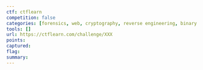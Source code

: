 ```yaml
---
ctf: ctflearn
competition: false
categories: [forensics, web, cryptography, reverse engineering, binary exploitation, programming]
tools: []
url: https://ctflearn.com/challenge/XXX
points:
captured: 
flag: 
summary:
---
```

